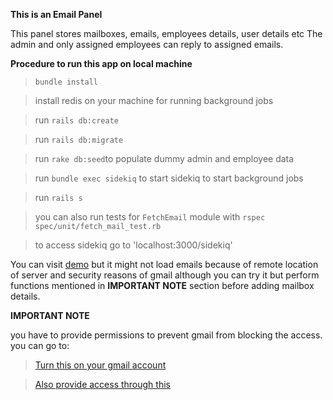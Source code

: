**This is an Email Panel**

This panel stores mailboxes, emails, employees details, user details etc
The admin and only assigned employees can reply to assigned emails.

**Procedure to run this app on local machine**
> `bundle install`

> install redis on your machine for running background jobs

> run `rails db:create`

> run `rails db:migrate`

> run `rake db:seed`to populate dummy admin and employee data

> run `bundle exec sidekiq` to start sidekiq to start background jobs

> run `rails s`

> you can also run tests for `FetchEmail` module with `rspec spec/unit/fetch_mail_test.rb `

> to access sidekiq go to 'localhost:3000/sidekiq'

You can visit [demo](https://morning-reaches-23472.herokuapp.com) but it might not load emails
 because of remote location of server and security reasons of gmail although you can try it but perform functions
 mentioned in **IMPORTANT NOTE** section before adding mailbox details. 

**IMPORTANT NOTE**

you have to provide permissions to prevent gmail from blocking the access.
you can go to: 

> [Turn this on your gmail account](https://myaccount.google.com/lesssecureapps)

> [Also provide access through this](https://accounts.google.com/DisplayUnlockCaptcha )
